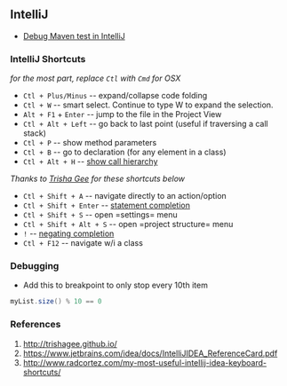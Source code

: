 ## IntelliJ

* [Debug Maven test in IntelliJ](http://stackoverflow.com/questions/6573289/intellij-idea-debugger-skips-breakpoints-when-debugging-maven-tests)

### IntelliJ Shortcuts

_for the most part, replace `Ctl` with `Cmd` for OSX_

+ `Ctl + Plus/Minus` -- expand/collapse code folding
+ `Ctl + W` -- smart select. Continue to type W to expand the selection.
+ `Alt + F1` + `Enter` -- jump to the file in the Project View
+ `Ctl + Alt + Left` -- go back to last point (useful if traversing a call stack)
+ `Ctl + P` -- show method parameters
+ `Ctl + B` -- go to declaration (for any element in a class)
+ `Ctl + Alt + H` -- [show call hierarchy](https://www.jetbrains.com/idea/help/building-call-hierarchy.html)
 
_Thanks to [Trisha Gee](http://trishagee.github.io/post/stuff_i_learnt_about_intellij/) for these shortcuts below_
+ `Ctl + Shift + A` -- navigate directly to an action/option
+ `Ctl + Shift + Enter` -- [statement completion](https://confluence.jetbrains.com/display/IntelliJIDEA/Code+Completion#CodeCompletion-4.Statementcompletion)
+ `Ctl + Shift + S` -- open =settings= menu
+ `Ctl + Shift + Alt + S` -- open =project structure= menu
+ `!` -- [negating completion](https://confluence.jetbrains.com/display/IntelliJIDEA/Code+Completion#CodeCompletion-5.Negatingcompletion)
+ `Ctl + F12` -- navigate w/i a class


### Debugging

+ Add this to breakpoint to only stop every 10th item

```java
myList.size() % 10 == 0
```

### References
1. http://trishagee.github.io/
2. https://www.jetbrains.com/idea/docs/IntelliJIDEA_ReferenceCard.pdf
3. http://www.radcortez.com/my-most-useful-intellij-idea-keyboard-shortcuts/
